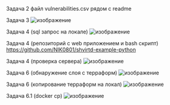 Задача 2
файл vulnerabilities.csv рядом с readme

Задача 3
![изображение](https://github.com/user-attachments/assets/5aab09d1-5e08-46b8-9f4b-7a4f87824c37)

Задача 4 (sql запрос на локале)
![изображение](https://github.com/user-attachments/assets/618817d7-58bc-4324-ad6d-6277d3243a92)

Задача 4 (репозиторий с web приложением и bash скрипт)
https://github.com/NIK0801/shvirtd-example-python

Задача 4 (проверка сервера)
![изображение](https://github.com/user-attachments/assets/afc1a86f-7b73-4188-a207-924c6de8788f)

Задача 6 (обнаружение слоя с терраформ)
![изображение](https://github.com/user-attachments/assets/b00d5747-80aa-4173-8eb7-29179dfac93f)

Задача 6 (копирование терраформ на локал)
![изображение](https://github.com/user-attachments/assets/f1b4e923-6759-466f-aa4e-8f0a430d0898)

Задача 6.1 (docker cp)
![изображение](https://github.com/user-attachments/assets/d0ea83e1-2c54-466d-94aa-3d165d9b5928)
